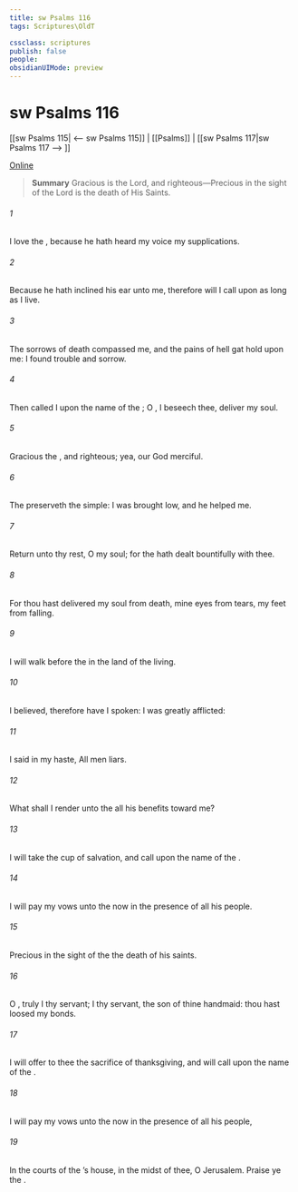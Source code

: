 ```yaml
---
title: sw Psalms 116
tags: Scriptures\OldT

cssclass: scriptures
publish: false
people:
obsidianUIMode: preview
---
```


# sw Psalms 116
[[sw Psalms 115| <-- sw Psalms 115]] | [[Psalms]] | [[sw Psalms 117|sw Psalms 117 --> ]]

[Online](https://churchofjesuschrist.org/study/scriptures/ot/ps/116?lang=eng)

> __Summary__
Gracious is the Lord, and righteous—Precious in the sight of the Lord is the death of His Saints.

###### 1 
I love the , because he hath heard my voice  my supplications.

###### 2 
Because he hath inclined his ear unto me, therefore will I call upon  as long as I live.

###### 3 
The sorrows of death compassed me, and the pains of hell gat hold upon me: I found trouble and sorrow.

###### 4 
Then called I upon the name of the ; O , I beseech thee, deliver my soul.

###### 5 
Gracious  the , and righteous; yea, our God  merciful.

###### 6 
The  preserveth the simple: I was brought low, and he helped me.

###### 7 
Return unto thy rest, O my soul; for the  hath dealt bountifully with thee.

###### 8 
For thou hast delivered my soul from death, mine eyes from tears,  my feet from falling.

###### 9 
I will walk before the  in the land of the living.

###### 10 
I believed, therefore have I spoken: I was greatly afflicted:

###### 11 
I said in my haste, All men  liars.

###### 12 
What shall I render unto the   all his benefits toward me?

###### 13 
I will take the cup of salvation, and call upon the name of the .

###### 14 
I will pay my vows unto the  now in the presence of all his people.

###### 15 
Precious in the sight of the   the death of his saints.

###### 16 
O , truly I  thy servant; I  thy servant,  the son of thine handmaid: thou hast loosed my bonds.

###### 17 
I will offer to thee the sacrifice of thanksgiving, and will call upon the name of the .

###### 18 
I will pay my vows unto the  now in the presence of all his people,

###### 19 
In the courts of the ’s house, in the midst of thee, O Jerusalem. Praise ye the .

